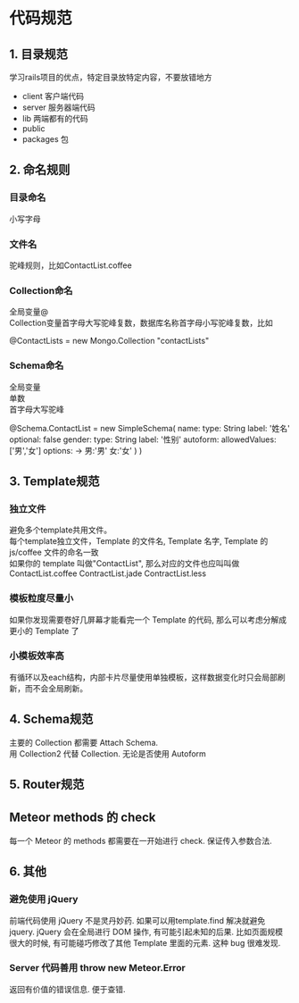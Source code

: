 
# 代码规范

## 1. 目录规范

学习rails项目的优点，特定目录放特定内容，不要放错地方
- client 客户端代码
- server 服务器端代码
- lib 两端都有的代码
- public 
- packages 包


## 2. 命名规则

### 目录命名
  小写字母

### 文件名
 驼峰规则，比如ContactList.coffee
  
### Collection命名
 全局变量@  
 Collection变量首字母大写驼峰复数，数据库名称首字母小写驼峰复数，比如
 
  @ContactLists =  new Mongo.Collection "contactLists"

### Schema命名
 全局变量   
 单数   
 首字母大写驼峰   
 
 @Schema.ContactList = new SimpleSchema(
    name:
      type: String
      label: '姓名'
      optional: false
    gender:
      type: String
      label: '性别'
      autoform:
        allowedValues:['男','女']
        options: ->
          男:'男'
          女:'女'
  )
  )
      
      



## 3. Template规范

### 独立文件
 避免多个template共用文件。   
 每个template独立文件，Template 的文件名, Template 名字, Template 的 js/coffee 文件的命名一致   
 如果你的 template 叫做"ContactList", 那么对应的文件也应叫叫做 ContactList.coffee ContractList.jade ContractList.less 

### 模板粒度尽量小
如果你发现需要卷好几屏幕才能看完一个 Template 的代码, 那么可以考虑分解成更小的 Template 了

### 小模板效率高

 有循环以及each结构，内部卡片尽量使用单独模板，这样数据变化时只会局部刷新，而不会全局刷新。

## 4. Schema规范

主要的 Collection 都需要 Attach Schema.   
用 Collection2 代替 Collection. 无论是否使用 Autoform


## 5. Router规范

## Meteor methods 的 check
每一个 Meteor 的 methods 都需要在一开始进行 check. 保证传入参数合法.


## 6. 其他

### 避免使用 jQuery

前端代码使用 jQuery 不是灵丹妙药. 如果可以用template.find 解决就避免 jquery. jQuery 会在全局进行 DOM 操作, 有可能引起未知的后果. 比如页面规模很大的时候, 有可能碰巧修改了其他 Template 里面的元素. 这种 bug 很难发现.

### Server 代码善用 throw new Meteor.Error

返回有价值的错误信息. 便于查错.
